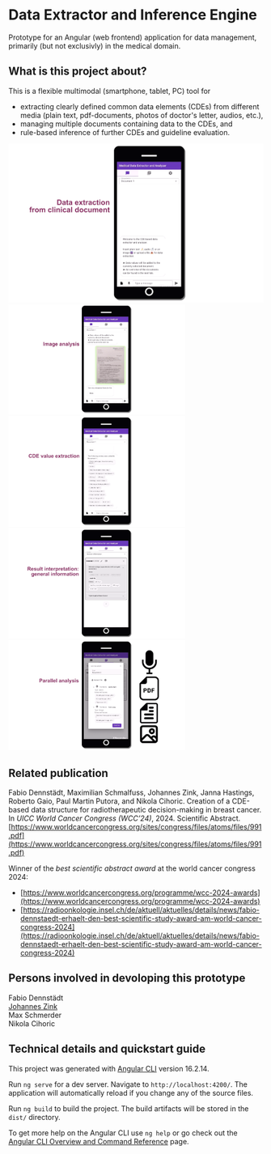 # Data Extractor and Inference Engine

Prototype for an Angular (web frontend) application for data management, primarily (but not exclusivly) in the medical domain.


## What is this project about?

This is a flexible multimodal (smartphone, tablet, PC) tool for
- extracting clearly defined common data elements (CDEs) from different media (plain text, pdf-documents, photos of doctor's letter, audios, etc.),
- managing multiple documents containing data to the CDEs, and
- rule-based inference of further CDEs and guideline evaluation.

<img src="imgs-readme/0-start.png" width="670"/>
<img src="imgs-readme/1-analysis.png" width="350"/>
<img src="imgs-readme/2-extraction.png" width="350"/>
<img src="imgs-readme/3-document.png" width="350"/>
<img src="imgs-readme/4-parallel.png" width="350"/>


## Related publication

Fabio Dennstädt, Maximilian Schmalfuss, Johannes Zink, Janna Hastings, Roberto Gaio, Paul Martin Putora, and Nikola Cihoric.
Creation of a CDE-based data structure for radiotherapeutic decision-making in breast cancer.  In *UICC World Cancer Congress (WCC’24)*, 2024.
Scientific Abstract.
[https://www.worldcancercongress.org/sites/congress/files/atoms/files/991.pdf](https://www.worldcancercongress.org/sites/congress/files/atoms/files/991.pdf)

Winner of the *best scientific abstract award* at the world cancer congress 2024:
- [https://www.worldcancercongress.org/programme/wcc-2024-awards](https://www.worldcancercongress.org/programme/wcc-2024-awards)
- [https://radioonkologie.insel.ch/de/aktuell/aktuelles/details/news/fabio-dennstaedt-erhaelt-den-best-scientific-study-award-am-world-cancer-congress-2024](https://radioonkologie.insel.ch/de/aktuell/aktuelles/details/news/fabio-dennstaedt-erhaelt-den-best-scientific-study-award-am-world-cancer-congress-2024)


## Persons involved in devoloping this prototype

Fabio Dennstädt
<br>
[Johannes Zink](https://www.informatik.uni-wuerzburg.de/algo/team/zink-johannes/)
<br>
Max Schmerder
<br>
Nikola Cihoric


## Technical details and quickstart guide

This project was generated with [Angular CLI](https://github.com/angular/angular-cli) version 16.2.14.

Run `ng serve` for a dev server. Navigate to `http://localhost:4200/`. The application will automatically reload if you change any of the source files.

Run `ng build` to build the project. The build artifacts will be stored in the `dist/` directory.

To get more help on the Angular CLI use `ng help` or go check out the [Angular CLI Overview and Command Reference](https://angular.io/cli) page.
